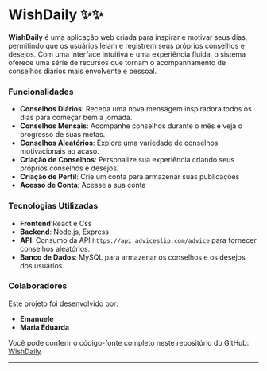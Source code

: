 # WishDaily ✨✨

**WishDaily** é uma aplicação web criada para inspirar e motivar seus dias, permitindo que os usuários leiam e registrem seus próprios conselhos e desejos. Com uma interface intuitiva e uma experiência fluida, o sistema oferece uma série de recursos que tornam o acompanhamento de conselhos diários mais envolvente e pessoal.

### Funcionalidades

- **Conselhos Diários**: Receba uma nova mensagem inspiradora todos os dias para começar bem a jornada.
- **Conselhos Mensais**: Acompanhe conselhos durante o mês e veja o progresso de suas metas.
- **Conselhos Aleatórios**: Explore uma variedade de conselhos motivacionais ao acaso.
- **Criação de Conselhos**: Personalize sua experiência criando seus próprios conselhos e desejos.
- **Criação de Perfil**: Crie um conta para armazenar suas publicações
- **Acesso de Conta**: Acesse a sua conta

### Tecnologias Utilizadas

- **Frontend**:React e Css
- **Backend**: Node.js, Express
- **API**: Consumo da API `https://api.adviceslip.com/advice` para fornecer conselhos aleatórios.
- **Banco de Dados**: MySQL para armazenar os conselhos e os desejos dos usuários.

### Colaboradores

Este projeto foi desenvolvido por:

- **Emanuele** 
- **Maria Eduarda**

Você pode conferir o código-fonte completo neste repositório do GitHub: [WishDaily](https://github.com/4m4nu4l4/Pagina-de-Conselhos/tree/feat--context).

---

